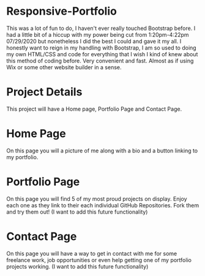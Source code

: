 # Responsive-Portfolio
This was a lot of fun to do, I haven't ever really touched Bootstrap before. I had a little bit of a hiccup with my power being cut from 1:20pm-4:22pm 07/29/2020 but nonetheless I did the best I could and gave it my all. I honestly want to reign in my handling with Bootstrap, I am so used to doing my own HTML/CSS and code for everything that I wish I kind of knew about this method of coding before. Very convenient and fast. Almost as if using Wix or some other website builder in a sense.

# Project Details
This project will have a Home page, Portfolio Page and Contact Page.

# Home Page
On this page you will a picture of me along with a bio and a button linking to my portfolio.

# Portfolio Page
On this page you will find 5 of my most proud projects on display. Enjoy each one as they link to their each individual GitHub Repositories. Fork them and try them out!
(I want to add this future functionality)

# Contact Page
On this page you will have a way to get in contact with me for some freelance work, job opportunities or even help getting one of my portfolio projects working.
(I want to add this future functionality)
